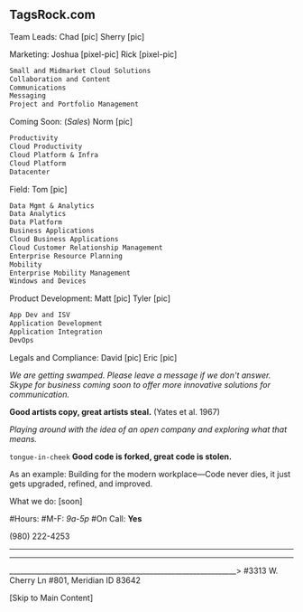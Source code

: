 ## TagsRock.com

Team Leads:
Chad [pic]
Sherry [pic]

Marketing:
Joshua [pixel-pic]
Rick [pixel-pic]
```markdown
Small and Midmarket Cloud Solutions
Collaboration and Content
Communications
Messaging
Project and Portfolio Management
```


Coming Soon: (_Sales_)
Norm [pic]
```markdown
Productivity
Cloud Productivity
Cloud Platform & Infra
Cloud Platform
Datacenter
```

Field:
Tom [pic]
```markdown
Data Mgmt & Analytics
Data Analytics
Data Platform
Business Applications
Cloud Business Applications
Cloud Customer Relationship Management
Enterprise Resource Planning
Mobility
Enterprise Mobility Management
Windows and Devices
```

Product Development:
Matt [pic]
Tyler [pic]
```markdown
App Dev and ISV
Application Development
Application Integration
DevOps
```

Legals and Compliance:
David [pic]
Eric [pic]



*We are getting swamped. Please leave a message if we don't answer. Skype for business coming soon to offer more innovative solutions for communication.*



**Good artists copy, great artists steal.** (Yates et al. 1967)

_Playing around with the idea of an open company and exploring what that means._



```tongue-in-cheek``` **Good code is forked, great code is stolen.**

As an example:
Building for the modern workplace—Code never dies, it just gets upgraded, refined, and improved. 

What we do: [soon]




#Hours:
#M-F: _9a-5p_
#On Call: **Yes**

(980) 222-4253
_______________________________________________________________
_______________________________________________________________
_______________________________________________________________>
#3313 W. Cherry Ln #801, Meridian ID 83642


[Skip to Main Content]
